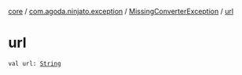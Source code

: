 [core](../../index.md) / [com.agoda.ninjato.exception](../index.md) / [MissingConverterException](index.md) / [url](./url.md)

# url

`val url: `[`String`](https://kotlinlang.org/api/latest/jvm/stdlib/kotlin/-string/index.html)